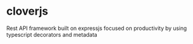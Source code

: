 # cloverjs
Rest API framework built on expressjs focused on productivity by using typescript decorators and metadata
